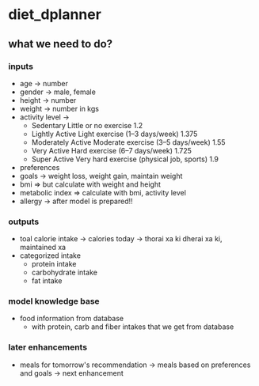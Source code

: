 # diet_dplanner

## what we need to do?
### inputs
- age -> number
- gender -> male, female
- height -> number
- weight -> number in kgs
- activity level -> 
    - Sedentary	Little or no exercise	1.2
    - Lightly Active	Light exercise (1–3 days/week)	1.375
    - Moderately Active	Moderate exercise (3–5 days/week)	1.55
    - Very Active	Hard exercise (6–7 days/week)	1.725
    - Super Active	Very hard exercise (physical job, sports)	1.9
- preferences
- goals -> weight loss, weight gain, maintain weight
- bmi => but calculate with weight and height
- metabolic index => calculate with bmi, activity level
- allergy -> after model is prepared!!

### outputs
- toal calorie intake -> calories today -> thorai xa ki dherai xa ki, maintained xa
- categorized intake
  - protein intake   
  - carbohydrate intake 
  - fat intake

### model knowledge base
- food information from database
    - with protein, carb and fiber intakes that we get from database

### later enhancements
- meals for tomorrow's recommendation -> meals based on preferences and goals -> next enhancement

